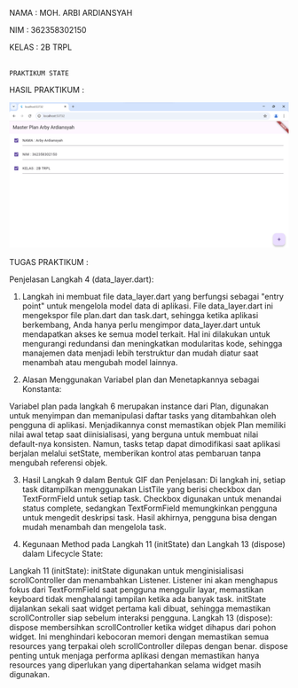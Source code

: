 NAMA : MOH. ARBI ARDIANSYAH

NIM : 362358302150

KELAS : 2B TRPL

                                                                     PRAKTIKUM STATE

HASIL PRAKTIKUM :

![](images/1.png)

TUGAS PRAKTIKUM :

Penjelasan Langkah 4 (data_layer.dart):

1. Langkah ini membuat file data_layer.dart yang berfungsi sebagai "entry point" untuk mengelola model data di aplikasi.
File data_layer.dart ini mengekspor file plan.dart dan task.dart, sehingga ketika aplikasi berkembang, Anda hanya perlu mengimpor data_layer.dart untuk mendapatkan akses ke semua model terkait.
Hal ini dilakukan untuk mengurangi redundansi dan meningkatkan modularitas kode, sehingga manajemen data menjadi lebih terstruktur dan mudah diatur saat menambah atau mengubah model lainnya.

2. Alasan Menggunakan Variabel plan dan Menetapkannya sebagai Konstanta:

Variabel plan pada langkah 6 merupakan instance dari Plan, digunakan untuk menyimpan dan memanipulasi daftar tasks yang ditambahkan oleh pengguna di aplikasi.
Menjadikannya const memastikan objek Plan memiliki nilai awal tetap saat diinisialisasi, yang berguna untuk membuat nilai default-nya konsisten. Namun, tasks tetap dapat dimodifikasi saat aplikasi berjalan melalui setState, memberikan kontrol atas pembaruan tanpa mengubah referensi objek.

3. Hasil Langkah 9 dalam Bentuk GIF dan Penjelasan:
 Di langkah ini, setiap task ditampilkan menggunakan ListTile yang berisi checkbox dan TextFormField untuk setiap task. Checkbox digunakan untuk menandai status complete, sedangkan TextFormField memungkinkan pengguna untuk mengedit deskripsi task. Hasil akhirnya, pengguna bisa dengan mudah menambah dan mengelola task.

4. Kegunaan Method pada Langkah 11 (initState) dan Langkah 13 (dispose) dalam Lifecycle State:

Langkah 11 (initState):
initState digunakan untuk menginisialisasi scrollController dan menambahkan Listener. Listener ini akan menghapus fokus dari TextFormField saat pengguna menggulir layar, memastikan keyboard tidak menghalangi tampilan ketika ada banyak task.
initState dijalankan sekali saat widget pertama kali dibuat, sehingga memastikan scrollController siap sebelum interaksi pengguna.
Langkah 13 (dispose):
dispose membersihkan scrollController ketika widget dihapus dari pohon widget. Ini menghindari kebocoran memori dengan memastikan semua resources yang terpakai oleh scrollController dilepas dengan benar.
dispose penting untuk menjaga performa aplikasi dengan memastikan hanya resources yang diperlukan yang dipertahankan selama widget masih digunakan.

